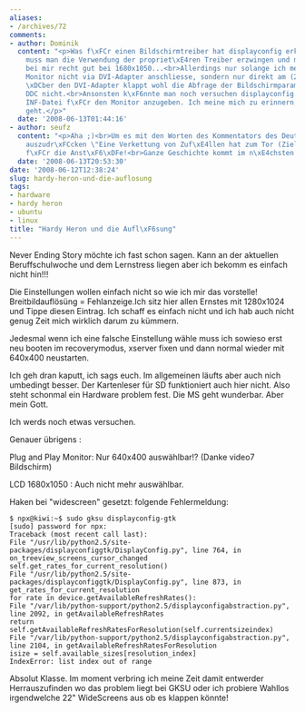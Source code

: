 ```yaml
---
aliases:
- /archives/72
comments:
- author: Dominik
  content: "<p>Was f\xFCr einen Bildschirmtreiber hat displayconfig erkannt? Manchmal
    muss man die Verwendung der propriet\xE4ren Treiber erzwingen und mit denen klappt's
    bei mir recht gut bei 1680x1050...<br>Allerdings nur solange ich meinen (analogen)
    Monitor nicht via DVI-Adapter anschliesse, sondern nur direkt am (2.) VGA-Ausgang.
    \xDCber den DVI-Adapter klappt wohl die Abfrage der Bildschirmparameter mittels
    DDC nicht.<br>Ansonsten k\xF6nnte man noch versuchen displayconfig die Windows
    INF-Datei f\xFCr den Monitor anzugeben. Ich meine mich zu erinnern, da\xDF das
    geht.</p>"
  date: '2008-06-13T01:44:16'
- author: seufz
  content: "<p>Aha ;)<br>Um es mit den Worten des Kommentators des Deutschlandspiels
    auszudr\xFCcken \"Eine Verkettung von Zuf\xE4llen hat zum Tor (Ziel) gef\xFChrt!\"</p><p>Danke
    f\xFCr die Anst\xF6\xDFe!<br>Ganze Geschichte kommt im n\xE4chsten Blogeintrag!</p>"
  date: '2008-06-13T20:53:30'
date: '2008-06-12T12:38:24'
slug: hardy-heron-und-die-auflosung
tags:
- hardware
- hardy heron
- ubuntu
- linux
title: "Hardy Heron und die Aufl\xF6sung"
---
```


Never Ending Story möchte ich fast schon sagen. Kann an der aktuellen
Beruffschulwoche und dem Lernstress liegen aber ich bekomm es einfach nicht
hin!!!

Die Einstellungen wollen einfach nicht so wie ich mir das vorstelle!
Breitbildauflösüng = Fehlanzeige.Ich sitz hier allen Ernstes mit 1280x1024
und Tippe diesen Eintrag. Ich schaff es einfach nicht und ich hab auch
nicht genug Zeit mich wirklich darum zu kümmern.

Jedesmal wenn ich eine falsche Einstellung wähle muss ich sowieso erst neu
booten im recoverymodus, xserver fixen und dann normal wieder mit 640x400
neustarten.

Ich geh dran kaputt, ich sags euch. Im allgemeinen läufts aber auch nich
umbedingt besser. Der Kartenleser für SD funktioniert auch hier nicht. Also
steht schonmal ein Hardware problem fest. Die MS geht wunderbar. Aber mein
Gott.

Ich werds noch etwas versuchen.

Genauer übrigens :

Plug and Play Monitor: Nur 640x400 auswählbar!? (Danke video7 Bildschirm)

LCD 1680x1050 : Auch nicht mehr auswählbar.

Haken bei "widescreen" gesetzt: folgende Fehlermeldung:

```
$ npx@kiwi:~$ sudo gksu displayconfig-gtk
[sudo] password for npx:
Traceback (most recent call last):
File "/usr/lib/python2.5/site-packages/displayconfiggtk/DisplayConfig.py", line 764, in on_treeview_screens_cursor_changed
self.get_rates_for_current_resolution()
File "/usr/lib/python2.5/site-packages/displayconfiggtk/DisplayConfig.py", line 873, in get_rates_for_current_resolution
for rate in device.getAvailableRefreshRates():
File "/var/lib/python-support/python2.5/displayconfigabstraction.py", line 2092, in getAvailableRefreshRates
return self.getAvailableRefreshRatesForResolution(self.currentsizeindex)
File "/var/lib/python-support/python2.5/displayconfigabstraction.py", line 2104, in getAvailableRefreshRatesForResolution
isize = self.available_sizes[resolution_index]
IndexError: list index out of range
```


Absolut Klasse. Im moment verbring ich meine Zeit damit entwerder
Herrauszufinden wo das problem liegt bei GKSU oder ich probiere Wahllos
irgendwelche 22" WideScreens aus ob es klappen könnte!